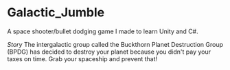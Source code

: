 # Galactic_Jumble
A space shooter/bullet dodging game I made to learn Unity and C#.

*Story* 
The intergalactic group called the Buckthorn Planet Destruction Group (BPDG) has decided to destroy your planet because you didn't pay your taxes on time.
Grab your spaceship and prevent that!
